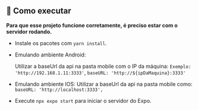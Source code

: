 ## 🚀 Como executar

**Para que esse projeto funcione corretamente, é preciso estar com o servidor rodando.**

- Instale os pacotes com `yarn install`.

- Emulando ambiente Android:

  Utilizar a baseUrl da api na pasta mobile com o IP da máquina:
  `Exemplo: 'http://192.168.1.11:3333'`,
  `baseURL: 'http://${ipDaMaquina}:3333'`

- Emulando ambiente IOS:
  Utilizar a baseUrl da api na pasta mobile como:
  `baseURL: 'http://localhost:3333',`

- Execute `npx expo start` para iniciar o servidor do Expo.
